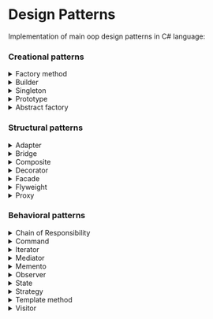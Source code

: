 # Design Patterns
Implementation of main oop design patterns in C# language:

### Creational patterns

<details>
  <summary>Factory method</summary>
</details>

<details>
  <summary>Builder</summary>
</details>

<details>
  <summary>Singleton</summary>
</details>

<details>
  <summary>Prototype</summary>
</details>

<details>
  <summary>Abstract factory</summary>
</details>

### Structural patterns

<details>
  <summary>Adapter</summary>
</details>

<details>
  <summary>Bridge</summary>
</details>

<details>
  <summary>Composite</summary>
</details>

<details>
  <summary>Decorator</summary>
</details>

<details>
  <summary>Facade</summary>
</details>

<details>
  <summary>Flyweight</summary>
</details>

<details>
  <summary>Proxy</summary>
</details>

### Behavioral patterns

<details>
  <summary>Chain of Responsibility</summary>
</details>

<details>
  <summary>Command</summary>
</details>

<details>
  <summary>Iterator</summary>
</details>

<details>
  <summary>Mediator</summary>
</details>

<details>
  <summary>Memento</summary>
</details>

<details>
  <summary>Observer</summary>
</details>

<details>
  <summary>State</summary>
</details>

<details>
  <summary>Strategy</summary>
</details>

<details>
  <summary>Template method</summary>
</details>

<details>
  <summary>Visitor</summary>
</details>
